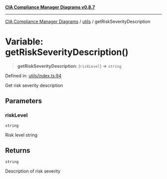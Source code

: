 [**CIA Compliance Manager Diagrams v0.8.7**](../../README.md)

***

[CIA Compliance Manager Diagrams](../../modules.md) / [utils](../README.md) / getRiskSeverityDescription

# Variable: getRiskSeverityDescription()

> **getRiskSeverityDescription**: (`riskLevel`) => `string`

Defined in: [utils/index.ts:94](https://github.com/Hack23/cia-compliance-manager/blob/c1b03266cad85c2f58531e3fd0aea147fa649ae0/src/utils/index.ts#L94)

Get risk severity description

## Parameters

### riskLevel

`string`

Risk level string

## Returns

`string`

Description of risk severity
